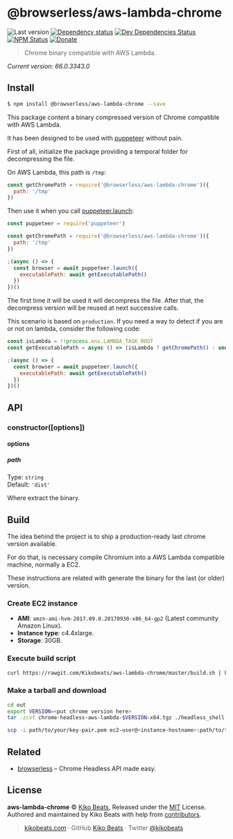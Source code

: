 # @browserless/aws-lambda-chrome

![Last version](https://img.shields.io/github/tag/Kikobeats/aws-lambda-chrome.svg?style=flat-square)
[![Dependency status](https://img.shields.io/david/Kikobeats/aws-lambda-chrome.svg?style=flat-square)](https://david-dm.org/@browserless/aws-lambda-chrome)
[![Dev Dependencies Status](https://img.shields.io/david/dev/Kikobeats/aws-lambda-chrome.svg?style=flat-square)](https://david-dm.org/@browserless/aws-lambda-chrome#info=devDependencies)
[![NPM Status](https://img.shields.io/npm/dm/@browserless/aws-lambda-chrome.svg?style=flat-square)](https://www.npmjs.org/package/aws-lambda-chrome)
[![Donate](https://img.shields.io/badge/donate-paypal-blue.svg?style=flat-square)](https://paypal.me/microlinkhq)

> Chrome binary compatible with AWS Lambda.

*Current version: 66.0.3343.0*

## Install

```bash
$ npm install @browserless/aws-lambda-chrome --save
```

This package content a binary compressed version of Chrome compatible with AWS Lambda.

It has been designed to be used with [puppeteer](https://github.com/GoogleChrome/puppeteer) without pain.

First of all, initialize the package providing a temporal folder for decompressing the file. 

On AWS Lambda, this path is `/tmp`:


```js
const getChromePath = require('@browserless/aws-lambda-chrome')({
  path: '/tmp'
})
```

Then use it when you call [puppeteer.launch](https://github.com/GoogleChrome/puppeteer/blob/master/docs/api.md#puppeteerlaunchoptions):

```js
const puppeteer = require('puppeteer')

const getChromePath = require('@browserless/aws-lambda-chrome')({
  path: '/tmp'
})

;(async () => {
  const browser = await puppeteer.launch({
    executablePath: await getExecutablePath()
  })
})()
```

The first time it will be used it will decompress the file. After that, the decompress version will be reused at next successive calls.

This scenario is based on `production`. If you need a way to detect if you are or not on lambda, consider the following code:

```js
const isLambda = !!process.env.LAMBDA_TASK_ROOT
const getExecutablePath = async () => (isLambda ? getChromePath() : undefined)

;(async () => {
  const browser = await puppeteer.launch({
    executablePath: await getExecutablePath()
  })
})()
```

## API

### constructor([options])

#### options

##### path

Type: `string`<br>
Default: `'dist'`

Where extract the binary.

## Build

The idea behind the project is to ship a production-ready last chrome version available.

For do that, is necessary compile Chromium into a AWS Lambda compatible machine, normally a EC2.

These instructions are related with generate the binary for the last (or older) version.

### Create EC2 instance

- **AMI**: `amzn-ami-hvm-2017.09.0.20170930-x86_64-gp2` (Latest community Amazon Linux).
- **Instance type**: c4.4xlarge.
- **Storage**: 30GB.

### Execute build script


```sh
curl https://rawgit.com/Kikobeats/aws-lambda-chrome/master/build.sh | bash
```

### Make a tarball and download


```bash
cd out
export VERSION=<put chrome version here>
tar -zcvf chrome-headless-aws-lambda-$VERSION-x64.tgz ./headless_shell

scp -i path/to/your/key-pair.pem ec2-user@<instance-hostname>:path/to/tarball ./
```

## Related

- [browserless](https://github.com/Kikobeats/browserless) – Chrome Headless API made easy.

## License

**aws-lambda-chrome** © [Kiko Beats](https://kikobeats.com), Released under the [MIT](https://github.com/microlinkhq/@aws-lambda-chrome/blob/master/LICENSE.md) License.<br>
Authored and maintained by Kiko Beats with help from [contributors](https://github.com/microlinkhq/@aws-lambda-chrome/contributors).

> [kikobeats.com](https://kikobeats.com) · GitHub [Kiko Beats](https://github.com/kikobeats) · Twitter [@kikobeats](https://twitter.com/kikobeats)
